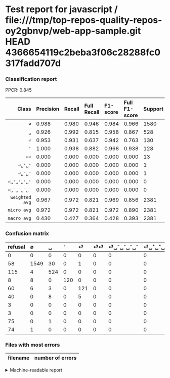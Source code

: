 # Test report for javascript / file:///tmp/top-repos-quality-repos-oy2gbnvp/web-app-sample.git HEAD 4366654119c2beba3f06c28288fc0317fadd707d

### Classification report

PPCR: 0.845

| Class | Precision | Recall | Full Recall | F1-score | Full F1-score | Support | Full Support | PPCR |
|------:|:----------|:-------|:------------|:---------|:---------|:--------|:-------------|:-----|
| `∅` | 0.988| 0.980| 0.946| 0.984| 0.966| 1580| 1638| 0.965 |
| `␣` | 0.926| 0.992| 0.815| 0.958| 0.867| 528| 643| 0.821 |
| `⏎` | 0.953| 0.931| 0.637| 0.942| 0.763| 130| 190| 0.684 |
| `'` | 1.000| 0.938| 0.882| 0.968| 0.938| 128| 136| 0.941 |
| `⏎⏎` | 0.000| 0.000| 0.000| 0.000| 0.000| 13| 53| 0.245 |
| `⏎␣⁺␣⁺` | 0.000| 0.000| 0.000| 0.000| 0.000| 1| 76| 0.013 |
| `⏎␣⁻␣⁻` | 0.000| 0.000| 0.000| 0.000| 0.000| 1| 75| 0.013 |
| `⏎␣⁺␣⁺␣⁺␣⁺` | 0.000| 0.000| 0.000| 0.000| 0.000| 0| 3| 0.000 |
| `⏎␣⁻␣⁻␣⁻␣⁻` | 0.000| 0.000| 0.000| 0.000| 0.000| 0| 3| 0.000 |
| `weighted avg` | 0.967| 0.972| 0.821| 0.969| 0.856| 2381| 2817| 0.845 |
| `micro avg` | 0.972| 0.972| 0.821| 0.972| 0.890| 2381| 2817| 0.845 |
| `macro avg` | 0.430| 0.427| 0.364| 0.428| 0.393| 2381| 2817| 0.845 |

### Confusion matrix

|refusal|  ∅| ␣| '| ⏎| ⏎⏎| ⏎␣⁻␣⁻␣⁻␣⁻| ⏎␣⁺␣⁺␣⁺␣⁺| ⏎␣⁺␣⁺| ⏎␣⁻␣⁻| 
|:---|:---|:---|:---|:---|:---|:---|:---|:---|:---|
|0 |0 |0 |0 |0 |0 |0 |0 |0 |0 |
|58 |1549 |30 |0 |1 |0 |0 |0 |0 |0 |
|115 |4 |524 |0 |0 |0 |0 |0 |0 |0 |
|8 |8 |0 |120 |0 |0 |0 |0 |0 |0 |
|60 |6 |3 |0 |121 |0 |0 |0 |0 |0 |
|40 |0 |8 |0 |5 |0 |0 |0 |0 |0 |
|3 |0 |0 |0 |0 |0 |0 |0 |0 |0 |
|3 |0 |0 |0 |0 |0 |0 |0 |0 |0 |
|75 |0 |1 |0 |0 |0 |0 |0 |0 |0 |
|74 |1 |0 |0 |0 |0 |0 |0 |0 |0 |

### Files with most errors

| filename | number of errors|
|:----:|:-----|

<details>
    <summary>Machine-readable report</summary>
```json
{
  "cl_report": {"\u0027": {"f1-score": 0.967741935483871, "precision": 1.0, "recall": 0.9375, "support": 128}, "macro avg": {"f1-score": 0.42793839381723614, "precision": 0.4296037346196188, "recall": 0.4267859133365463, "support": 2381}, "micro avg": {"f1-score": 0.9718605627887442, "precision": 0.9718605627887442, "recall": 0.9718605627887442, "support": 2381}, "weighted avg": {"f1-score": 0.9689151716125061, "precision": 0.9666243794788474, "recall": 0.9718605627887442, "support": 2381}, "\u2205": {"f1-score": 0.9841168996188056, "precision": 0.9878826530612245, "recall": 0.980379746835443, "support": 1580}, "\u23ce": {"f1-score": 0.9416342412451363, "precision": 0.952755905511811, "recall": 0.9307692307692308, "support": 130}, "\u23ce\u23ce": {"f1-score": 0.0, "precision": 0.0, "recall": 0.0, "support": 13}, "\u23ce\u2423\u207a\u2423\u207a": {"f1-score": 0.0, "precision": 0.0, "recall": 0.0, "support": 1}, "\u23ce\u2423\u207a\u2423\u207a\u2423\u207a\u2423\u207a": {"f1-score": 0.0, "precision": 0.0, "recall": 0.0, "support": 0}, "\u23ce\u2423\u207b\u2423\u207b": {"f1-score": 0.0, "precision": 0.0, "recall": 0.0, "support": 1}, "\u23ce\u2423\u207b\u2423\u207b\u2423\u207b\u2423\u207b": {"f1-score": 0.0, "precision": 0.0, "recall": 0.0, "support": 0}, "\u2423": {"f1-score": 0.9579524680073126, "precision": 0.9257950530035336, "recall": 0.9924242424242424, "support": 528}},
  "cl_report_full": {"\u0027": {"f1-score": 0.9375, "precision": 1.0, "recall": 0.8823529411764706, "support": 136}, "macro avg": {"f1-score": 0.3926724661690387, "precision": 0.4296037346196188, "recall": 0.36442116751746373, "support": 2817}, "micro avg": {"f1-score": 0.8903424393997692, "precision": 0.9718605627887442, "recall": 0.8214412495562655, "support": 2817}, "weighted avg": {"f1-score": 0.8564931895197947, "precision": 0.898282437643877, "recall": 0.8214412495562655, "support": 2817}, "\u2205": {"f1-score": 0.966313162819713, "precision": 0.9878826530612245, "recall": 0.9456654456654456, "support": 1638}, "\u23ce": {"f1-score": 0.7634069400630914, "precision": 0.952755905511811, "recall": 0.6368421052631579, "support": 190}, "\u23ce\u23ce": {"f1-score": 0.0, "precision": 0.0, "recall": 0.0, "support": 53}, "\u23ce\u2423\u207a\u2423\u207a": {"f1-score": 0.0, "precision": 0.0, "recall": 0.0, "support": 76}, "\u23ce\u2423\u207a\u2423\u207a\u2423\u207a\u2423\u207a": {"f1-score": 0.0, "precision": 0.0, "recall": 0.0, "support": 3}, "\u23ce\u2423\u207b\u2423\u207b": {"f1-score": 0.0, "precision": 0.0, "recall": 0.0, "support": 75}, "\u23ce\u2423\u207b\u2423\u207b\u2423\u207b\u2423\u207b": {"f1-score": 0.0, "precision": 0.0, "recall": 0.0, "support": 3}, "\u2423": {"f1-score": 0.8668320926385443, "precision": 0.9257950530035336, "recall": 0.8149300155520995, "support": 643}},
  "ppcr": 0.8452254171104011
}
```
</details>
